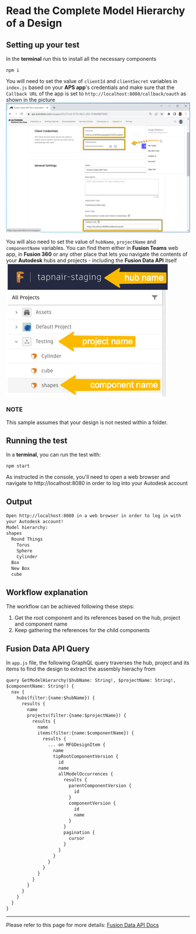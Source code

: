 # Read the Complete Model Hierarchy of a Design

## Setting up your test
In the **terminal** run this to install all the necessary components
```
npm i
``` 

You will need to set the value of `clientId` and `clientSecret` variables in `index.js` based on your **APS app**'s credentials and make sure that the `Callback URL` of the app is set to `http://localhost:8080/callback/oauth` as shown in the picture\
![Get 3-legged token](../readme/credentials.png)

You will also need to set the value of `hubName`, `projectName` and `componentName` variables. You can find them either in **Fusion Teams** web app, in **Fusion 360** or any other place that lets you navigate the contents of your **Autodesk** hubs and projects - including the **Fusion Data API** itself\
![Get version id](../readme/inputs.png)

### NOTE
This sample assumes that your design is not nested within a folder.

## Running the test
In a **terminal**, you can run the test with:
```
npm start
```
As instructed in the console, you'll need to open a web browser and navigate to http://localhost:8080 in order to log into your Autodesk account 

## Output
```
Open http://localhost:8080 in a web browser in order to log in with your Autodesk account!
Model hierarchy:
shapes
  Round Things
    Torus
    Sphere
    Cylinder
  Box
  New Box
  cube
```
## Workflow explanation

The workflow can be achieved following these steps:

1. Get the root component and its references based on the hub, project and component name
2. Keep gathering the references for the child components

## Fusion Data API Query

In `app.js` file, the following GraphQL query traverses the hub, project and its items to find the design to extract the assembly hierachy from

```
query GetModelHierarchy($hubName: String!, $projectName: String!, $componentName: String!) {
  nav {
    hubs(filter:{name:$hubName}) {
      results {
        name
        projects(filter:{name:$projectName}) {
          results {
            name
            items(filter:{name:$componentName}) {
              results {
                ... on MFGDesignItem {
                  name
                  tipRootComponentVersion {
                    id
                    name 
                    allModelOccurrences {
                      results {
                        parentComponentVersion {
                          id 
                        }
                        componentVersion {
                          id
                          name
                        }
                      }
                      pagination {
                        cursor
                      }
                    }
                  }
                }
              }
            }
          }
        }
      }
    }
  }
}
```


-----------

Please refer to this page for more details: [Fusion Data API Docs](https://aps.autodesk.com/en/docs/fusiondata/v1/developers_guide/overview/)
